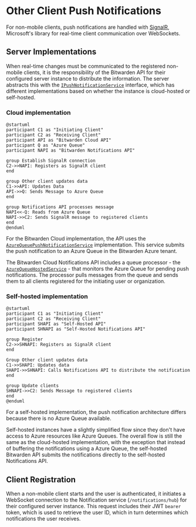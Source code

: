 # Other Client Push Notifications

For non-mobile clients, push notifications are handled with
[SignalR](https://learn.microsoft.com/en-us/aspnet/core/signalr/introduction), Microsoft's library
for real-time client communication over WebSockets.

## Server Implementations

When real-time changes must be communicated to the registered non-mobile clients, it is the
responsibility of the Bitwarden API for their configured server instance to distribute the
information. The server abstracts this with the
[`IPushNotificationService`](https://github.com/bitwarden/server/blob/master/src/Core/Services/IPushNotificationService.cs)
interface, which has different implementations based on whether the instance is cloud-hosted or
self-hosted.

### Cloud implementation

```kroki type=plantuml
@startuml
participant C1 as "Initiating Client"
participant C2 as "Receiving Client"
participant API as "Bitwarden Cloud API"
participant Q as "Azure Queue"
participant NAPI as "Bitwarden Notifications API"

group Establish SignalR connection
C2->>NAPI: Registers as SignalR client
end

group Other client updates data
C1->>API: Updates Data
API->>Q: Sends Message to Azure Queue
end

group Notifications API processes message
NAPI<<-Q: Reads from Azure Queue
NAPI->>C2: Sends SignalR message to registered clients
end
@enduml
```

For the Bitwarden Cloud implementation, the API uses the
[`AzureQueuePushNotificationService`](https://github.com/bitwarden/server/blob/master/src/Core/Services/Implementations/AzureQueuePushNotificationService.cs)
implementation. This service submits the push notification to an Azure Queue in the Bitwarden Azure
tenant.

The Bitwarden Cloud Notifications API includes a queue processor - the
[`AzureQueueHostedService`](https://github.com/bitwarden/server/blob/master/src/Notifications/AzureQueueHostedService.cs) -
that monitors the Azure Queue for pending push notifications. The processor pulls messages from the
queue and sends them to all clients registered for the initiating user or organization.

### Self-hosted implementation

```kroki type=plantuml
@startuml
participant C1 as "Initiating Client"
participant C2 as "Receiving Client"
participant SHAPI as "Self-Hosted API"
participant SHNAPI as "Self-Hosted Notifications API"

group Register
C2->>SHNAPI: Registers as SignalR client
end

Group Other client updates data
C1->>SHAPI: Updates data
SHAPI->>SHNAPI: Calls Notifications API to distribute the notification
end

group Update clients
SHNAPI->>C2: Sends Message to registered clients
end
@enduml
```

For a self-hosted implementation, the push notification architecture differs because there is no
Azure Queue available.

Self-hosted instances have a slightly simplified flow since they don't have access to Azure
resources like Azure Queues. The overall flow is still the same as the cloud-hosted implementation,
with the exception that instead of buffering the notifications using a Azure Queue, the self-hosted
Bitwarden API submits the notifications directly to the self-hosted Notifications API.

## Client Registration

When a non-mobile client starts and the user is authenticated, it initiates a WebSocket connection
to the Notification service (`/notifications/hub`) for their configured server instance. This
request includes their JWT `bearer` token, which is used to retrieve the user ID, which in turn
determines which notifications the user receives.
